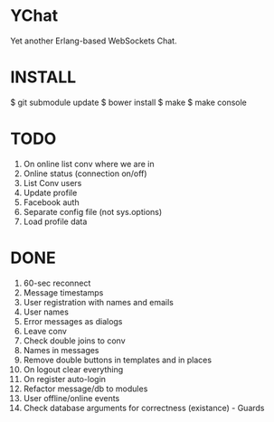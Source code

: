 YChat
=====

Yet another Erlang-based WebSockets Chat.

INSTALL
=======

$ git submodule update
$ bower install
$ make
$ make console

TODO
====

1. On online list conv where we are in
4. Online status (connection on/off)
5. List Conv users
6. Update profile
7. Facebook auth
9. Separate config file (not sys.options)
10. Load profile data

DONE
====
1. 60-sec reconnect
2. Message timestamps
3. User registration with names and emails
4. User names
5. Error messages as dialogs
6. Leave conv
7. Check double joins to conv
8. Names in messages
9. Remove double buttons in templates and in places
10. On logout clear everything
11. On register auto-login
12. Refactor message/db to modules
13. User offline/online events
14. Check database arguments for correctness (existance) - Guards

